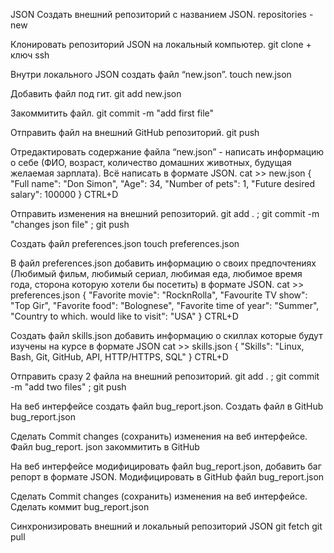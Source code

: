 JSON
Создать внешний репозиторий c названием JSON.
repositories - new

Клонировать репозиторий JSON на локальный компьютер.
git clone + ключ ssh 

Внутри локального JSON создать файл “new.json”.
touch new.json

Добавить файл под гит.
git add new.json

Закоммитить файл.
git commit -m "add first file"

Отправить файл на внешний GitHub репозиторий.
git push

Отредактировать содержание файла “new.json” - написать информацию о себе (ФИО, возраст, количество домашних животных, будущая желаемая зарплата). Всё написать в формате JSON.
cat >> new.json
{
"Full name": "Don Simon",
"Age": 34,
"Number of pets": 1,
"Future desired salary": 100000
}
CTRL+D

Отправить изменения на внешний репозиторий.
git add . ; git commit -m "changes json file" ; git push

Создать файл preferences.json
touch preferences.json

В файл preferences.json добавить информацию о своих предпочтениях (Любимый фильм, любимый сериал, любимая еда, любимое время года, сторона которую хотели бы посетить) в формате JSON.
cat >> preferences.json
{
"Favorite movie": "RocknRolla",
"Favourite TV show": "Top Gir",
"Favorite food": "Bolognese",
"Favorite time of year": "Summer",
"Country to which. would like to visit": "USA"
}
CTRL+D

Создать файл skills.json добавить информацию о скиллах которые будут изучены на курсе в формате JSON
cat >> skills.json
{
"Skills": "Linux, Bash, Git, GitHub, API, HTTP/HTTPS, SQL"
}
CTRL+D

Отправить сразу 2 файла на внешний репозиторий.
git add . ; git commit -m "add two files" ; git push

На веб интерфейсе создать файл bug_report.json.
Создать файл в GitHub bug_report.json

Сделать Commit changes (сохранить) изменения на веб интерфейсе.
Файл bug_report. json закоммитить в GitHub

На веб интерфейсе модифицировать файл bug_report.json, добавить баг репорт в формате JSON.
Модифицировать в GitHub файл bug_report.json

Сделать Commit changes (сохранить) изменения на веб интерфейсе.
Сделать коммит bug_report.json

Синхронизировать внешний и локальный репозиторий JSON
git fetch
git pull
